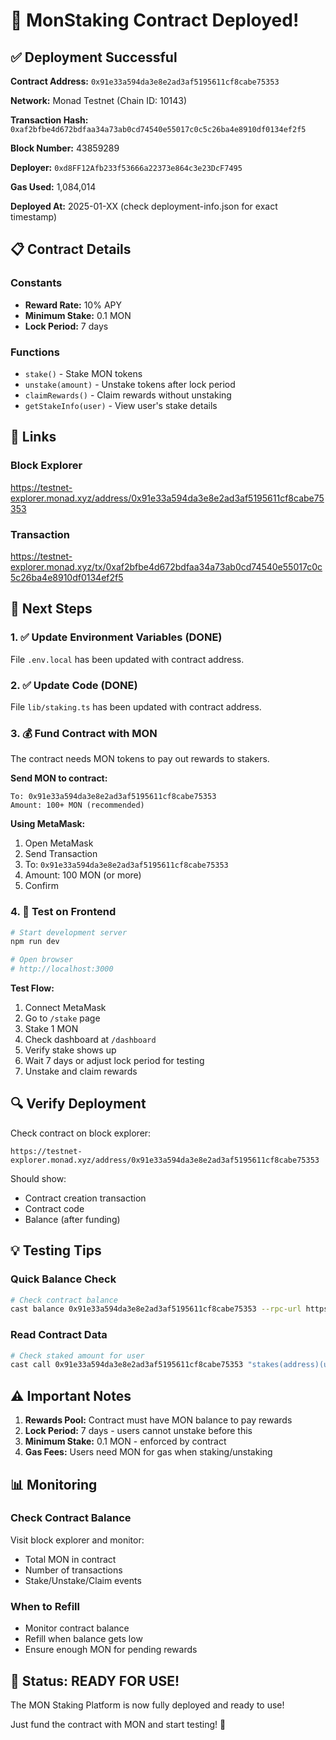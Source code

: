 # 🎉 MonStaking Contract Deployed!

## ✅ Deployment Successful

**Contract Address:** `0x91e33a594da3e8e2ad3af5195611cf8cabe75353`

**Network:** Monad Testnet (Chain ID: 10143)

**Transaction Hash:** `0xaf2bfbe4d672bdfaa34a73ab0cd74540e55017c0c5c26ba4e8910df0134ef2f5`

**Block Number:** 43859289

**Deployer:** `0xd8FF12Afb233f53666a22373e864c3e23DcF7495`

**Gas Used:** 1,084,014

**Deployed At:** 2025-01-XX (check deployment-info.json for exact timestamp)

## 📋 Contract Details

### Constants
- **Reward Rate:** 10% APY
- **Minimum Stake:** 0.1 MON
- **Lock Period:** 7 days

### Functions
- `stake()` - Stake MON tokens
- `unstake(amount)` - Unstake tokens after lock period
- `claimRewards()` - Claim rewards without unstaking
- `getStakeInfo(user)` - View user's stake details

## 🔗 Links

### Block Explorer
https://testnet-explorer.monad.xyz/address/0x91e33a594da3e8e2ad3af5195611cf8cabe75353

### Transaction
https://testnet-explorer.monad.xyz/tx/0xaf2bfbe4d672bdfaa34a73ab0cd74540e55017c0c5c26ba4e8910df0134ef2f5

## 📝 Next Steps

### 1. ✅ Update Environment Variables (DONE)
File `.env.local` has been updated with contract address.

### 2. ✅ Update Code (DONE)
File `lib/staking.ts` has been updated with contract address.

### 3. 💰 Fund Contract with MON

The contract needs MON tokens to pay out rewards to stakers.

**Send MON to contract:**
```
To: 0x91e33a594da3e8e2ad3af5195611cf8cabe75353
Amount: 100+ MON (recommended)
```

**Using MetaMask:**
1. Open MetaMask
2. Send Transaction
3. To: `0x91e33a594da3e8e2ad3af5195611cf8cabe75353`
4. Amount: 100 MON (or more)
5. Confirm

### 4. 🧪 Test on Frontend

```bash
# Start development server
npm run dev

# Open browser
# http://localhost:3000
```

**Test Flow:**
1. Connect MetaMask
2. Go to `/stake` page
3. Stake 1 MON
4. Check dashboard at `/dashboard`
5. Verify stake shows up
6. Wait 7 days or adjust lock period for testing
7. Unstake and claim rewards

## 🔍 Verify Deployment

Check contract on block explorer:
```
https://testnet-explorer.monad.xyz/address/0x91e33a594da3e8e2ad3af5195611cf8cabe75353
```

Should show:
- Contract creation transaction
- Contract code
- Balance (after funding)

## 💡 Testing Tips

### Quick Balance Check
```bash
# Check contract balance
cast balance 0x91e33a594da3e8e2ad3af5195611cf8cabe75353 --rpc-url https://rpc.ankr.com/monad_testnet
```

### Read Contract Data
```bash
# Check staked amount for user
cast call 0x91e33a594da3e8e2ad3af5195611cf8cabe75353 "stakes(address)(uint256)" <USER_ADDRESS> --rpc-url https://rpc.ankr.com/monad_testnet
```

## ⚠️ Important Notes

1. **Rewards Pool:** Contract must have MON balance to pay rewards
2. **Lock Period:** 7 days - users cannot unstake before this
3. **Minimum Stake:** 0.1 MON - enforced by contract
4. **Gas Fees:** Users need MON for gas when staking/unstaking

## 📊 Monitoring

### Check Contract Balance
Visit block explorer and monitor:
- Total MON in contract
- Number of transactions
- Stake/Unstake/Claim events

### When to Refill
- Monitor contract balance
- Refill when balance gets low
- Ensure enough MON for pending rewards

## 🎊 Status: READY FOR USE!

The MON Staking Platform is now fully deployed and ready to use!

Just fund the contract with MON and start testing! 🚀

